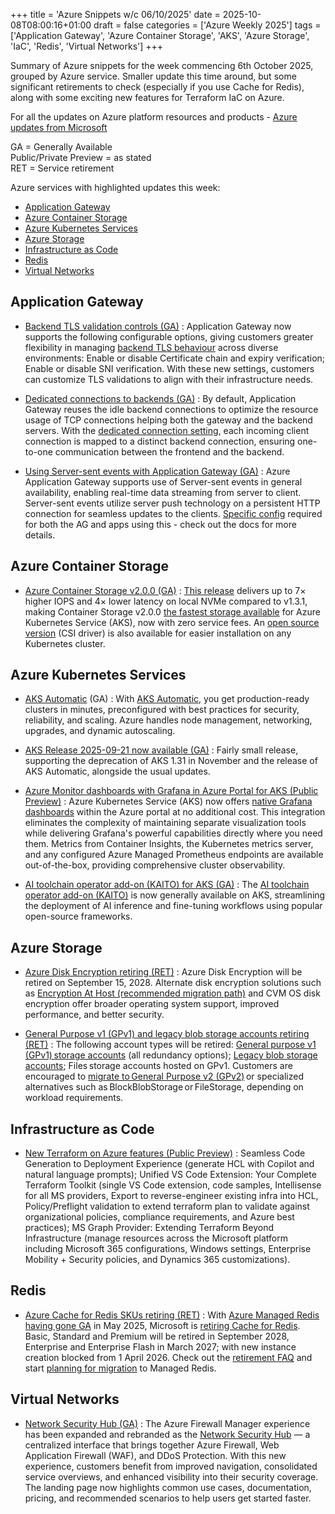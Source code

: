 +++
title = 'Azure Snippets w/c 06/10/2025'
date = 2025-10-08T08:00:16+01:00
draft = false
categories = ['Azure Weekly 2025']
tags = ['Application Gateway', 'Azure Container Storage', 'AKS', 'Azure Storage', 'IaC', 'Redis', 'Virtual Networks']
+++

Summary of Azure snippets for the week commencing 6th October 2025, grouped by Azure service. Smaller update this time around, but some significant retirements to check (especially if you use Cache for Redis), along with some exciting new features for Terraform IaC on Azure.

For all the updates on Azure platform resources and products - [Azure updates from Microsoft](https://azure.microsoft.com/updates/)

GA = Generally Available  
Public/Private Preview = as stated  
RET = Service retirement

Azure services with highlighted updates this week:

- [Application Gateway](#application-gateway)
- [Azure Container Storage](#azure-container-storage)
- [Azure Kubernetes Services](#azure-kubernetes-services)
- [Azure Storage](#azure-storage)
- [Infrastructure as Code](#infrastructure-as-code)
- [Redis](#redis)
- [Virtual Networks](#virtual-networks)

## Application Gateway

- [Backend TLS validation controls (GA)](https://azure.microsoft.com/en-us/updates?id=503393) : Application Gateway now supports the following configurable options, giving customers greater flexibility in managing [backend TLS behaviour](https://learn.microsoft.com/en-us/azure/application-gateway/configuration-http-settings?tabs=backendhttpsettings#backend-https-validation-settings) across diverse environments: Enable or disable Certificate chain and expiry verification; Enable or disable SNI verification. With these new settings, customers can customize TLS validations to align with their infrastructure needs.

- [Dedicated connections to backends (GA)](https://azure.microsoft.com/en-us/updates?id=503398) : By default, Application Gateway reuses the idle backend connections to optimize the resource usage of TCP connections helping both the gateway and the backend servers. With the [dedicated connection setting](https://learn.microsoft.com/en-us/azure/application-gateway/configuration-http-settings?tabs=backendhttpsettings#dedicated-backend-connection), each incoming client connection is mapped to a distinct backend connection, ensuring one-to-one communication between the frontend and the backend.

- [Using Server-sent events with Application Gateway (GA)](https://azure.microsoft.com/en-us/updates?id=503909) : Azure Application Gateway supports use of Server-sent events in general availability, enabling real-time data streaming from server to client. Server-sent events utilize server push technology on a persistent HTTP connection for seamless updates to the clients. [Specific config](https://learn.microsoft.com/en-gb/azure/application-gateway/use-server-sent-events) required for both the AG and apps using this - check out the docs for more details.

## Azure Container Storage

- [Azure Container Storage v2.0.0 (GA)](https://azure.microsoft.com/en-us/updates?id=502853) : [This release](https://blog.aks.azure.com/2025/09/15/acstor-v2-ga) delivers up to 7× higher IOPS and 4× lower latency on local NVMe compared to v1.3.1, making Container Storage v2.0.0 [the fastest storage available](https://azure.microsoft.com/en-us/blog/accelerating-ai-and-databases-with-azure-container-storage-now-7-times-faster-and-open-source/) for Azure Kubernetes Service (AKS), now with zero service fees. An [open source version](https://github.com/Azure/local-csi-driver) (CSI driver) is also available for easier installation on any Kubernetes cluster.

## Azure Kubernetes Services

- [AKS Automatic](https://azure.microsoft.com/en-us/updates?id=503235) (GA) : With [AKS Automatic](https://learn.microsoft.com/en-gb/azure/aks/intro-aks-automatic), you get production-ready clusters in minutes, preconfigured with best practices for security, reliability, and scaling. Azure handles node management, networking, upgrades, and dynamic autoscaling.

- [AKS Release 2025-09-21 now available (GA)](https://github.com/Azure/AKS/releases/tag/2025-09-21) : Fairly small release, supporting the deprecation of AKS 1.31 in November and the release of AKS Automatic, alongside the usual updates.

- [Azure Monitor dashboards with Grafana in Azure Portal for AKS (Public Preview)](https://blog.aks.azure.com/2025/09/18/azure-monitor-grafana-dashboards-portal) : Azure Kubernetes Service (AKS) now offers [native Grafana dashboards](https://learn.microsoft.com/en-gb/azure/azure-monitor/visualize/visualize-use-grafana-dashboards) within the Azure portal at no additional cost. This integration eliminates the complexity of maintaining separate visualization tools while delivering Grafana's powerful capabilities directly where you need them. Metrics from Container Insights, the Kubernetes metrics server, and any configured Azure Managed Prometheus endpoints are available out-of-the-box, providing comprehensive cluster observability.

- [AI toolchain operator add-on (KAITO) for AKS (GA)](https://azure.microsoft.com/en-us/updates?id=503263) : The [AI toolchain operator add-on (KAITO)](https://learn.microsoft.com/en-us/azure/aks/ai-toolchain-operator) is now generally available on AKS, streamlining the deployment of AI inference and fine-tuning workflows using popular open-source frameworks.

## Azure Storage

- [Azure Disk Encryption retiring (RET)](https://azure.microsoft.com/en-us/updates?id=493779) : Azure Disk Encryption will be retired on September 15, 2028. Alternate disk encryption solutions such as [Encryption At Host (recommended migration path)](https://learn.microsoft.com/en-us/azure/virtual-machines/disk-encryption-migrate?tabs=CLI%2CCLI2%2CCLI3%2CCLI4%2CCLI5%2CCLI-cleanup) and CVM OS disk encryption offer broader operating system support, improved performance, and better security.

- [General Purpose v1 (GPv1) and legacy blob storage accounts retiring (RET)](https://azure.microsoft.com/en-us/updates?id=496964) : The following account types will be retired: [General purpose v1 (GPv1) storage accounts](https://learn.microsoft.com/en-us/azure/storage/common/general-purpose-version-1-account-migration-overview) (all redundancy options); [Legacy blob storage accounts](https://learn.microsoft.com/en-us/azure/storage/common/legacy-blob-storage-account-migration-overview); Files storage accounts hosted on GPv1. Customers are encouraged to [migrate to General Purpose v2 (GPv2)](https://learn.microsoft.com/en-us/azure/storage/common/storage-account-upgrade?tabs=azure-portal) or specialized alternatives such as BlockBlobStorage or FileStorage, depending on workload requirements.

## Infrastructure as Code

- [New Terraform on Azure features (Public Preview)](https://techcommunity.microsoft.com/blog/azuretoolsblog/accelerating-infrastructure-as-code-introducing-game-changing-terraform-features/4457341) : Seamless Code Generation to Deployment Experience (generate HCL with Copilot and natural language prompts); Unified VS Code Extension: Your Complete Terraform Toolkit (single VS Code extension, code samples, Intellisense for all MS providers, Export to reverse-engineer existing infra into HCL, Policy/Preflight validation to extend terraform plan to validate against organizational policies, compliance requirements, and Azure best practices); MS Graph Provider: Extending Terraform Beyond Infrastructure (manage resources across the Microsoft platform including Microsoft 365 configurations, Windows settings, Enterprise Mobility + Security policies, and Dynamics 365 customizations).

## Redis

- [Azure Cache for Redis SKUs retiring (RET)](https://techcommunity.microsoft.com/blog/azure-managed-redis/azure-cache-for-redis-retirement-what-to-know-and-how-to-prepare/4458721) : With [Azure Managed Redis having gone GA](https://azure.microsoft.com/en-gb/updates?id=467264) in May 2025, Microsoft is [retiring Cache for Redis](https://learn.microsoft.com/en-gb/azure/azure-cache-for-redis/cache-whats-new#october-2025). Basic, Standard and Premium will be retired in September 2028, Enterprise and Enterprise Flash in March 2027; with new instance creation blocked from 1 April 2026. Check out the [retirement FAQ](https://learn.microsoft.com/en-gb/azure/azure-cache-for-redis/retirement-faq) and start [planning for migration](https://learn.microsoft.com/en-gb/azure/redis/migrate/migrate-overview) to Managed Redis.

## Virtual Networks

- [Network Security Hub (GA)](https://azure.microsoft.com/en-us/updates?id=503617) : The Azure Firewall Manager experience has been expanded and rebranded as the [Network Security Hub](https://techcommunity.microsoft.com/blog/AzureNetworkSecurityBlog/introducing-the-new-network-security-hub-in-azure/4454588) — a centralized interface that brings together Azure Firewall, Web Application Firewall (WAF), and DDoS Protection. With this new experience, customers benefit from improved navigation, consolidated service overviews, and enhanced visibility into their security coverage. The landing page now highlights common use cases, documentation, pricing, and recommended scenarios to help users get started faster. 
 